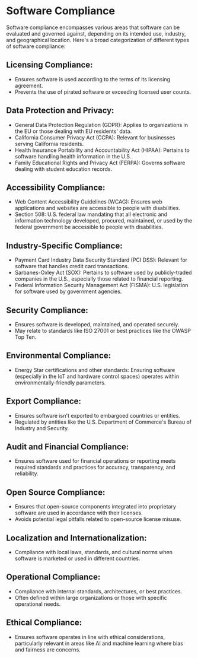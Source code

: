 # Software Compliance 
Software compliance encompasses various areas that software can be evaluated and governed against, depending on its intended use, industry, and geographical location. Here's a broad categorization of different types of software compliance:

## Licensing Compliance:
- Ensures software is used according to the terms of its licensing agreement.
- Prevents the use of pirated software or exceeding licensed user counts.


## Data Protection and Privacy:

- General Data Protection Regulation (GDPR): Applies to organizations in the EU or those dealing with EU residents' data.
- California Consumer Privacy Act (CCPA): Relevant for businesses serving California residents.
- Health Insurance Portability and Accountability Act (HIPAA): Pertains to software handling health information in the U.S.
- Family Educational Rights and Privacy Act (FERPA): Governs software dealing with student education records.


## Accessibility Compliance:

- Web Content Accessibility Guidelines (WCAG): Ensures web applications and websites are accessible to people with disabilities.
- Section 508: U.S. federal law mandating that all electronic and information technology developed, procured, maintained, or used by the federal government be accessible to people with disabilities.


## Industry-Specific Compliance:

- Payment Card Industry Data Security Standard (PCI DSS): Relevant for software that handles credit card transactions.
- Sarbanes-Oxley Act (SOX): Pertains to software used by publicly-traded companies in the U.S., especially those related to financial reporting.
- Federal Information Security Management Act (FISMA): U.S. legislation for software used by government agencies.


## Security Compliance:

- Ensures software is developed, maintained, and operated securely.
- May relate to standards like ISO 27001 or best practices like the OWASP Top Ten.


## Environmental Compliance:

- Energy Star certifications and other standards: Ensuring software (especially in the IoT and hardware control spaces) operates within environmentally-friendly parameters.


## Export Compliance:

- Ensures software isn't exported to embargoed countries or entities.
- Regulated by entities like the U.S. Department of Commerce's Bureau of Industry and Security.


## Audit and Financial Compliance:

- Ensures software used for financial operations or reporting meets required standards and practices for accuracy, transparency, and reliability.


## Open Source Compliance:

- Ensures that open-source components integrated into proprietary software are used in accordance with their licenses.
- Avoids potential legal pitfalls related to open-source license misuse.


## Localization and Internationalization:

- Compliance with local laws, standards, and cultural norms when software is marketed or used in different countries.


## Operational Compliance:

- Compliance with internal standards, architectures, or best practices.
- Often defined within large organizations or those with specific operational needs.


## Ethical Compliance:

- Ensures software operates in line with ethical considerations, particularly relevant in areas like AI and machine learning where bias and fairness are concerns.